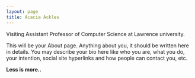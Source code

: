 ```yaml
---
layout: page
title: Acacia Ackles
---
```


Visiting Assistant Professor of Computer Science at Lawrence university. 

This will be your About page. Anything about you, it should be written here in details. You may describe your bio here like who you are, what you do, your intention, social site hyperlinks and how people can contact you, etc.

**Less is more..**
